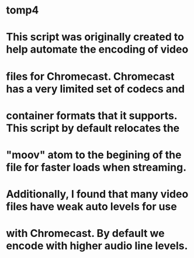# tomp4

# This script was originally created to help automate the encoding of video
# files for Chromecast.  Chromecast has a very limited set of codecs and
# container formats that it supports.  This script by default relocates the
# "moov" atom to the begining of the file for faster loads when streaming.
# Additionally, I found that many video files have weak auto levels for use
# with Chromecast.  By default we encode with higher audio line levels.
